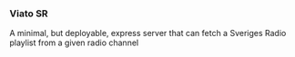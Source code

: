 ### Viato SR
A minimal, but deployable, express server that can fetch a Sveriges Radio playlist from a given radio channel

